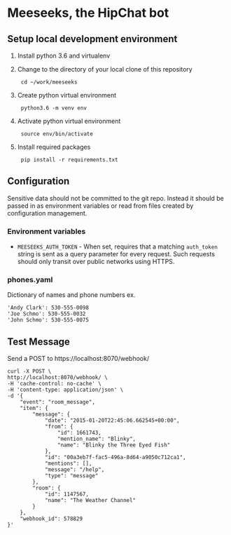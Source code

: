 # Meeseeks, the HipChat bot

## Setup local development environment
1. Install python 3.6 and virtualenv
2. Change to the directory of your local clone of this repository

        cd ~/work/meeseeks
2. Create python virtual environment

        python3.6 -m venv env
3. Activate python virtual environment

        source env/bin/activate
4. Install required packages

        pip install -r requirements.txt

## Configuration
Sensitive data should not be committed to the git repo. Instead it should be
passed in as environment variables or read from files created by
configuration management.

### Environment variables
* `MEESEEKS_AUTH_TOKEN` - When set, requires that a matching `auth_token`
string is sent as a query parameter for every request. Such requests should only
transit over public networks using HTTPS.

### phones.yaml
Dictionary of names and phone numbers
ex.

    'Andy Clark': 530-555-0098
    'Joe Schmo': 530-555-0032
    'John Schmo': 530-555-0075

## Test Message
Send a POST to https://localhost:8070/webhook/

    curl -X POST \
    http://localhost:8070/webhook/ \
    -H 'cache-control: no-cache' \
    -H 'content-type: application/json' \
    -d '{
        "event": "room_message",
        "item": {
            "message": {
                "date": "2015-01-20T22:45:06.662545+00:00",
                "from": {
                    "id": 1661743,
                    "mention_name": "Blinky",
                    "name": "Blinky the Three Eyed Fish"
                },
                "id": "00a3eb7f-fac5-496a-8d64-a9050c712ca1",
                "mentions": [],
                "message": "/help",
                "type": "message"
            },
            "room": {
                "id": 1147567,
                "name": "The Weather Channel"
            }
        },
        "webhook_id": 578829
    }'
